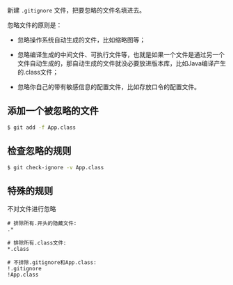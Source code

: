 
新建 `.gitignore` 文件，把要忽略的文件名填进去。

忽略文件的原则是：

- 忽略操作系统自动生成的文件，比如缩略图等；

- 忽略编译生成的中间文件、可执行文件等，也就是如果一个文件是通过另一个文件自动生成的，那自动生成的文件就没必要放进版本库，比如Java编译产生的.class文件；

- 忽略你自己的带有敏感信息的配置文件，比如存放口令的配置文件。

## 添加一个被忽略的文件

```bash
$ git add -f App.class
```

## 检查忽略的规则

```bash
$ git check-ignore -v App.class
```

## 特殊的规则

不对文件进行忽略

```text
# 排除所有.开头的隐藏文件:
.*

# 排除所有.class文件:
*.class

# 不排除.gitignore和App.class:
!.gitignore
!App.class
```